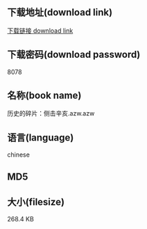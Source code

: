 ## 下载地址(download link)
[下载链接 download link](https://voluble-croquembouche-d321dc.netlify.app/?s=%E5%8E%86%E5%8F%B2%E7%9A%84%E7%A2%8E%E7%89%87%EF%BC%9A%E4%BE%A7%E5%87%BB%E8%BE%9B%E4%BA%A5.azw)

## 下载密码(download password)
8078

## 名称(book name)
历史的碎片：侧击辛亥.azw.azw

## 语言(language)
chinese

## MD5


## 大小(filesize)
268.4 KB
